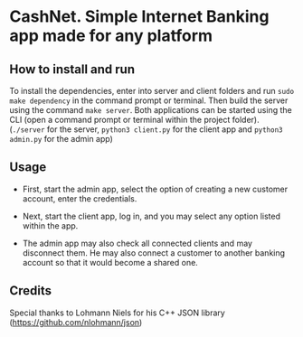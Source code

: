 # CashNet. Simple Internet Banking app made for any platform

## How to install and run
To install the dependencies, enter into server and client folders and run `sudo make dependency` in the command prompt or terminal.
Then build the server using the command `make server`.
Both applications can be started using the CLI (open a command prompt or terminal within the project folder). (`./server` for the server, `python3 client.py` for the client app and `python3 admin.py` for the admin app)

## Usage
- First, start the admin app, select the option of creating a new customer account, enter the credentials.
- Next, start the client app, log in, and you may select any option listed within the app.

- The admin app may also check all connected clients and may disconnect them. He may also connect a customer to another banking account so that it would become a shared one.

## Credits
Special thanks to Lohmann Niels for his C++ JSON library (https://github.com/nlohmann/json)
